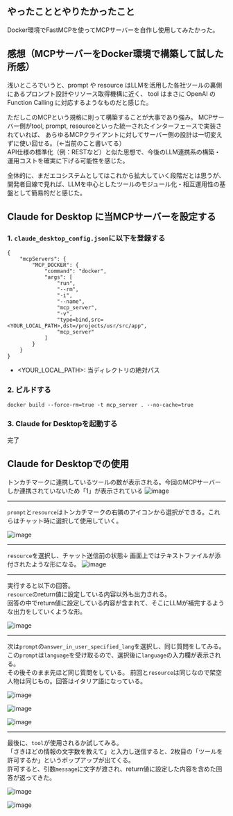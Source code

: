 ## やったこととやりたかったこと

Docker環境でFastMCPを使ってMCPサーバーを自作し使用してみたかった。

## 感想（MCPサーバーをDocker環境で構築して試した所感）
浅いところでいうと、prompt や resource はLLMを活用した各社ツールの裏側にあるプロンプト設計やリソース取得機構に近く、
tool はまさに OpenAI の Function Calling に対応するようなものだと感じた。

ただしこのMCPという規格に則って構築することが大事であり強み。
MCPサーバー側がtool, prompt, resourceといった統一されたインターフェースで実装されていれば、
あらゆるMCPクライアントに対してサーバー側の設計は一切変えずに使い回せる。（←当前のこと書いてる）  
API仕様の標準化（例：RESTなど）と似た思想で、今後のLLM連携系の構築・運用コストを確実に下げる可能性を感じた。

全体的に、まだエコシステムとしてはこれから拡大していく段階だとは思うが、
開発者目線で見れば、LLMを中心としたツールのモジュール化・相互運用性の基盤として簡易的だと感じた。

## Claude for Desktop に当MCPサーバーを設定する

### 1. `claude_desktop_config.json`に以下を登録する

```
{
    "mcpServers": {
        "MCP_DOCKER": {
            "command": "docker",
            "args": [
                "run",
                "--rm",
                "-i",
                "--name",
                "mcp_server",
                "-v",
                "type=bind,src=<YOUR_LOCAL_PATH>,dst=/projects/usr/src/app",
                "mcp_server"
            ]
        }
    }
}
```

- <YOUR_LOCAL_PATH>: 当ディレクトリの絶対パス


### 2. ビルドする

```
docker build --force-rm=true -t mcp_server . --no-cache=true
```

### 3. Claude for Desktopを起動する

完了


## Claude for Desktopでの使用

トンカチマークに連携しているツールの数が表示される。今回のMCPサーバーしか連携されていないため「1」が表示されている
![image](https://github.com/user-attachments/assets/4c761443-0318-4f38-b37b-9341016f7eb8)


---

`prompt`と`resource`はトンカチマークの右隣のアイコンから選択ができる。これらはチャット時に選択して使用していく。

![image](https://github.com/user-attachments/assets/3fece53a-3fba-41e8-8c18-a19a902066f5)


---

`resource`を選択し、チャット送信前の状態↓
画面上ではテキストファイルが添付されたような形になる。
![image](https://github.com/user-attachments/assets/6c0c85e5-c574-4054-b0f0-68cab62cfc97)




---



実行すると以下の回答。  
`resource`のreturn値に設定している内容以外も出力される。  
回答の中でreturn値に設定している内容が含まれて、そこにLLMが補完するような出力をしていくような形。


![image](https://github.com/user-attachments/assets/d33f83b5-3aaf-4b46-bcb4-b5acb06a0109)




---


次は`prompt`の`answer_in_user_specified_lang`を選択し、同じ質問をしてみる。  
この`prompt`は`language`を受け取るので、選択後に`language`の入力欄が表示される。  
その後そのまま先ほど同じ質問をしている。
前回と`resource`は同じなので架空人物は同じもの。回答はイタリア語になっている。


![image](https://github.com/user-attachments/assets/5a93730e-2252-43c5-995f-0087402738c4)


![image](https://github.com/user-attachments/assets/bd1b98e9-879c-4385-9533-6e9a14a72caa)


![image](https://github.com/user-attachments/assets/a67605f4-4ec3-4840-b426-18f81ed6ec75)

---

最後に、`tool`が使用されるか試してみる。  
「さきほどの情報の文字数を教えて」と入力し送信すると、2枚目の「ツールを許可するか」というポップアップが出てくる。  
許可すると、引数`message`に文字が渡され、return値に設定した内容を含めた回答が返ってきた。

![image](https://github.com/user-attachments/assets/6ac43c58-018c-4425-8f4e-6c75cddd626b)

![image](https://github.com/user-attachments/assets/60939615-66e7-46c4-9902-2b726a0e7f3f)

